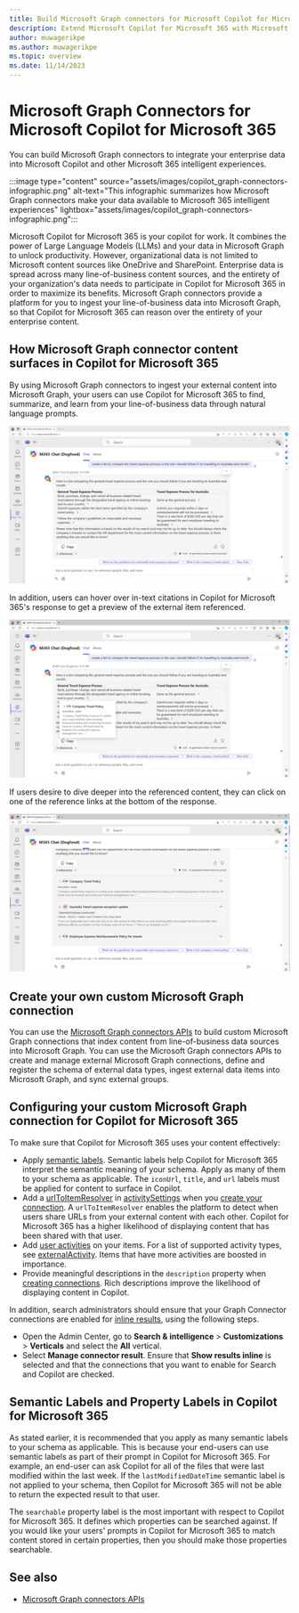 ```yaml
---
title: Build Microsoft Graph connectors for Microsoft Copilot for Microsoft 365
description: Extend Microsoft Copilot for Microsoft 365 with Microsoft Graph connectors
author: muwagerikpe
ms.author: muwagerikpe
ms.topic: overview
ms.date: 11/14/2023
---
```


# Microsoft Graph Connectors for Microsoft Copilot for Microsoft 365

You can build Microsoft Graph connectors to integrate your enterprise data into Microsoft Copilot and other Microsoft 365 intelligent experiences.

:::image type="content" source="assets/images/copilot_graph-connectors-infographic.png" alt-text="This infographic summarizes how Microsoft Graph connectors make your data available to Microsoft 365 intelligent experiences" lightbox="assets/images/copilot_graph-connectors-infographic.png":::

Microsoft Copilot for Microsoft 365 is your copilot for work. It combines the power of Large Language Models (LLMs) and your data in Microsoft Graph to unlock productivity. However, organizational data is not limited to Microsoft content sources like OneDrive and SharePoint. Enterprise data is spread across many line-of-business content sources, and the entirety of your organization's data needs to participate in Copilot for Microsoft 365 in order to maximize its benefits. Microsoft Graph connectors provide a platform for you to ingest your line-of-business data into Microsoft Graph, so that Copilot for Microsoft 365 can reason over the entirety of your enterprise content.

## How Microsoft Graph connector content surfaces in Copilot for Microsoft 365

By using Microsoft Graph connectors to ingest your external content into Microsoft Graph, your users can use Copilot for Microsoft 365 to find, summarize, and learn from your line-of-business data through natural language prompts.

![A screenshot of Graph connectors in Copilot for Microsoft 365](assets/images/connectors-copilot-response.png)

In addition, users can hover over in-text citations in Copilot for Microsoft 365's response to get a preview of the external item referenced.

![A screenshot of hovering over a Graph connectors response in Copilot for Microsoft 365](assets/images/connectors-copilot-hover.png)

If users desire to dive deeper into the referenced content, they can click on one of the reference links at the bottom of the response.

![A screenshot of Graph connectors reference list in Copilot for Microsoft 365](assets/images/connectors-copilot-logo.png)

## Create your own custom Microsoft Graph connection

You can use the [Microsoft Graph connectors APIs](/graph/connecting-external-content-connectors-api-overview?context=microsoft-365-copilot/extensibility/context) to build custom Microsoft Graph connections that index content from line-of-business data sources into Microsoft Graph. You can use the Microsoft Graph connectors APIs to create and manage external Microsoft Graph connections, define and register the schema of external data types, ingest external data items into Microsoft Graph, and sync external groups.

## Configuring your custom Microsoft Graph connection for Copilot for Microsoft 365

To make sure that Copilot for Microsoft 365 uses your content effectively:

- Apply [semantic labels](/graph/connecting-external-content-manage-schema). Semantic labels help Copilot for Microsoft 365 interpret the semantic meaning of your schema. Apply as many of them to your schema as applicable. The `iconUrl`, `title`, and `url` labels must be applied for content to surface in Copilot.
- Add a [urlToItemResolver](/graph/api/resources/externalconnectors-urltoitemresolverbase) in [activitySettings](/graph/api/resources/externalconnectors-activitysettings) when you [create your connection](/graph/connecting-external-content-manage-connections#create-a-connection). A `urlToItemResolver` enables the platform to detect when users share URLs from your external content with each other. Copilot for Microsoft 365 has a higher likelihood of displaying content that has been shared with that user.
- Add [user activities](/graph/api/externalconnectors-externalitem-addactivities) on your items. For a list of supported activity types, see [externalActivity](/graph/api/resources/externalconnectors-externalactivity). Items that have more activities are boosted in importance.
- Provide meaningful descriptions in the `description` property when [creating connections](/graph/api/externalconnectors-external-post-connections). Rich descriptions improve the likelihood of displaying content in Copilot.

In addition, search administrators should ensure that your Graph Connector connections are enabled for [inline results](/microsoftsearch/connectors-in-all-vertical), using the following steps.

- Open the Admin Center, go to **Search & intelligence** > **Customizations** > **Verticals** and select the **All** vertical.
- Select **Manage connector result**. Ensure that **Show results inline** is selected and that the connections that you want to enable for Search and Copilot are checked.

## Semantic Labels and Property Labels in Copilot for Microsoft 365

As stated earlier, it is recommended that you apply as many semantic labels to your schema as applicable. This is because your end-users can use semantic labels as part of their prompt in Copilot for Microsoft 365. For example, an end-user can ask Copilot for all of the files that were last modified within the last week. If the `lastModifiedDateTime` semantic label is not applied to your schema, then Copilot for Microsoft 365 will not be able to return the expected result to that user.

The `searchable` property label is the most important with respect to Copilot for Microsoft 365. It defines which properties can be searched against. If you would like your users' prompts in Copilot for Microsoft 365 to match content stored in certain properties, then you should make those properties searchable.

## See also

- [Microsoft Graph connectors APIs](/graph/connecting-external-content-connectors-api-overview?context=microsoft-365-copilot/extensibility/context)
